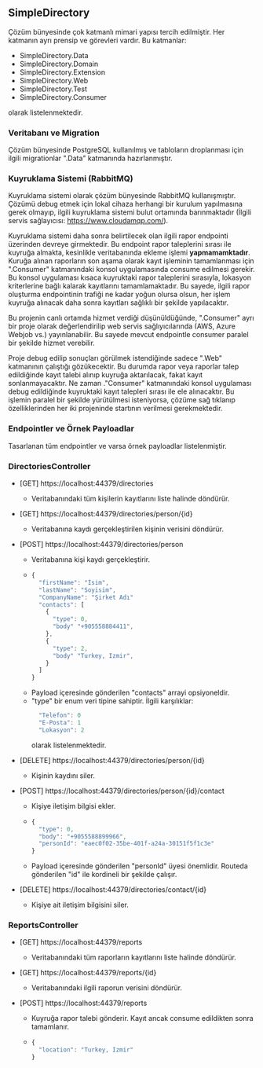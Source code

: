 ## SimpleDirectory
Çözüm bünyesinde çok katmanlı mimari yapısı tercih edilmiştir. Her katmanın ayrı prensip ve görevleri vardır. Bu katmanlar:
  - SimpleDirectory.Data
  - SimpleDirectory.Domain
  - SimpleDirectory.Extension
  - SimpleDirectory.Web
  - SimpleDirectory.Test
  - SimpleDirectory.Consumer

olarak listelenmektedir.


### Veritabanı ve Migration
Çözüm bünyesinde PostgreSQL kullanılmış ve tabloların droplanması için ilgili migrationlar ".Data" katmanında hazırlanmıştır.


### Kuyruklama Sistemi (RabbitMQ)
Kuyruklama sistemi olarak çözüm bünyesinde RabbitMQ kullanışmıştır. Çözümü debug etmek için lokal cihaza herhangi bir kurulum yapılmasına gerek olmayıp, ilgili kuyruklama sistemi bulut ortamında barınmaktadır (İlgili servis sağlayıcısı: https://www.cloudamqp.com/).

Kuyruklama sistemi daha sonra belirtilecek olan ilgili rapor endpointi üzerinden devreye girmektedir. Bu endpoint rapor taleplerini sırası ile kuyruğa almakta, kesinlikle veritabanında ekleme işlemi **yapmamamktadır**. Kuruğa alınan raporların son aşama olarak kayıt işleminin tamamlanması için ".Consumer" katmanındaki konsol uygulamasında consume edilmesi gerekir. Bu konsol uygulaması kısaca kuyruktaki rapor taleplerini sırasıyla, lokasyon kriterlerine bağlı kalarak kayıtlarını tamamlamaktadır. Bu sayede, ilgili rapor oluşturma endpointinin trafiği ne kadar yoğun olursa olsun, her işlem kuyruğa alınacak daha sonra kayıtları sağlıklı bir şekilde yapılacaktır.

Bu projenin canlı ortamda hizmet verdiği düşünüldüğünde, ".Consumer" ayrı bir proje olarak değerlendirilip web servis sağlıyıcılarında (AWS, Azure Webjob vs.) yayınlanabilir. Bu sayede mevcut endpointle consumer paralel bir şekilde hizmet verebilir.

Proje debug edilip sonuçları görülmek istendiğinde sadece ".Web" katmanının çalıştığı gözükecektir. Bu durumda rapor veya raporlar talep edildiğinde kayıt talebi alınıp kuyruğa aktarılacak, fakat kayıt sonlanmayacaktır. Ne zaman ."Consumer" katmanındaki konsol uygulaması debug edildiğinde kuyruktaki kayıt talepleri sırası ile ele alınacaktır. Bu işlemin paralel bir şekilde yürütülmesi isteniyorsa, çözüme sağ tıklanıp özelliklerinden her iki projeninde startının verilmesi gerekmektedir.


### Endpointler ve Örnek Payloadlar
Tasarlanan tüm endpointler ve varsa örnek payloadlar listelenmiştir.


### DirectoriesController
- [GET] https://localhost:44379/directories
  - Veritabanındaki tüm kişilerin kayıtlarını liste halinde döndürür.
  
- [GET] https://localhost:44379/directories/person/{id}
  - Veritabanına kaydı gerçekleştirilen kişinin verisini döndürür.

- [POST] https://localhost:44379/directories/person
  - Veritabanına kişi kaydı gerçekleştirir.
  - ```javascript
    {
      "firstName": "İsim",
      "lastName": "Soyisim",
      "CompanyName": "Şirket Adı"
      "contacts": [
        {
          "type": 0,
          "body" "+905558884411",
        },
        {
          "type": 2,
          "body" "Turkey, Izmir",
        }
      ]
    }
    ```
  - Payload içeresinde gönderilen "contacts" arrayi opsiyoneldir.
  - "type" bir enum veri tipine sahiptir. İlgili karşılıklar:
    ```javascript
      "Telefon": 0
      "E-Posta": 1
      "Lokasyon": 2
    ```
    olarak listelenmektedir.

- [DELETE] https://localhost:44379/directories/person/{id}
  - Kişinin kaydını siler.
  
- [POST] https://localhost:44379/directories/person/{id}/contact
  - Kişiye iletişim bilgisi ekler.
  - ```javascript
    {
      "type": 0,
      "body": "+9055588899966",
      "personId": "eaec0f02-35be-401f-a24a-30151f5f1c3e"
    }
    ```
  - Payload içeresinde gönderilen "personId" üyesi önemlidir. Routeda gönderilen "id" ile kordineli bir şekilde çalışır.
  
- [DELETE] https://localhost:44379/directories/contact/{id}
  - Kişiye ait iletişim bilgisini siler.


### ReportsController
- [GET] https://localhost:44379/reports
  - Veritabanındaki tüm raporların kayıtlarını liste halinde döndürür.
  
- [GET] https://localhost:44379/reports/{id}
  - Veritabanındaki ilgili raporun verisini döndürür.
  
- [POST] https://localhost:44379/reports
  - Kuyruğa rapor talebi gönderir. Kayıt ancak consume edildikten sonra tamamlanır.
  - ```javascript
    {
      "location": "Turkey, Izmir"
    }
    ```
